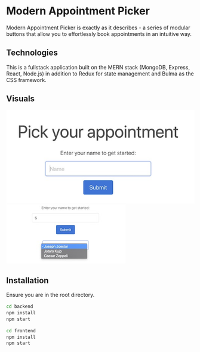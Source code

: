# Modern Appointment Picker

Modern Appointment Picker is exactly as it describes - a series of modular buttons that allow you to effortlessly book appointments in an intuitive way.

## Technologies

This is a fullstack application built on the MERN stack (MongoDB, Express, React, Node.js) in addition to Redux for state management and Bulma as the CSS framework.

## Visuals

<!-- [ ![](images/appt-picker-1.jpg) ](images/appt-picker-1.jpg) -->
![](images/appt-picker-1.jpg)
![](images/appt-picker-2.jpg)


## Installation

Ensure you are in the root directory.

```bash
cd backend
npm install
npm start
```

```bash
cd frontend
npm install
npm start
```
